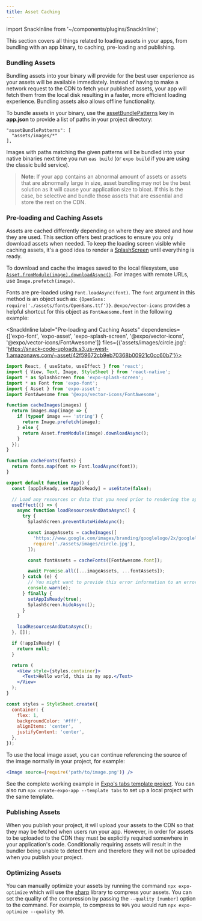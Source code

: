 ```yaml
---
title: Asset Caching
---
```


import SnackInline from '~/components/plugins/SnackInline';

This section covers all things related to loading assets in your apps, from bundling with an app binary, to caching, pre-loading and publishing.

### Bundling Assets

Bundling assets into your binary will provide for the best user experience as your assets will be available immediately. Instead of having to make a network request to the CDN to fetch your published assets, your app will fetch them from the local disk resulting in a faster, more efficient loading experience. Bundling assets also allows offline functionality.

To bundle assets in your binary, use the [assetBundlePatterns](../workflow/configuration.md) key in **app.json** to provide a list of paths in your project directory:

```
"assetBundlePatterns": [
  "assets/images/*"
],
```

Images with paths matching the given patterns will be bundled into your native binaries next time you run `eas build` (or `expo build` if you are using the classic build service).

> **Note**: If your app contains an abnormal amount of assets or assets that are abnormally large in size, asset bundling may not be the best solution as it will cause your application size to bloat. If this is the case, be selective and bundle those assets that are essential and store the rest on the CDN.

### Pre-loading and Caching Assets

Assets are cached differently depending on where they are stored and how they are used. This section offers best practices to ensure you only download assets when needed. To keep the loading screen visible while caching assets, it's a good idea to render a [SplashScreen](/versions/latest/sdk/splash-screen/) until everything is ready.

To download and cache the images saved to the local filesystem, use [`Asset.fromModule(image).downloadAsync()`](/versions/latest/sdk/asset). For images with remote URLs, use `Image.prefetch(image)`.

Fonts are pre-loaded using `Font.loadAsync(font)`. The `font` argument in this method is an object such as: `{OpenSans: require('./assets/fonts/OpenSans.ttf')}`. `@expo/vector-icons` provides a helpful shortcut for this object as `FontAwesome.font` in the following example:

<SnackInline
label="Pre-loading and Caching Assets"
dependencies={['expo-font', 'expo-asset', 'expo-splash-screen', '@expo/vector-icons', '@expo/vector-icons/FontAwesome']}
files={{'assets/images/circle.jpg': 'https://snack-code-uploads.s3.us-west-1.amazonaws.com/~asset/42f59672cb9eb70368b00921c0cc60b7'}}>

```jsx
import React, { useState, useEffect } from 'react';
import { View, Text, Image, StyleSheet } from 'react-native';
import * as SplashScreen from 'expo-splash-screen';
import * as Font from 'expo-font';
import { Asset } from 'expo-asset';
import FontAwesome from '@expo/vector-icons/FontAwesome';

function cacheImages(images) {
  return images.map(image => {
    if (typeof image === 'string') {
      return Image.prefetch(image);
    } else {
      return Asset.fromModule(image).downloadAsync();
    }
  });
}

function cacheFonts(fonts) {
  return fonts.map(font => Font.loadAsync(font));
}

export default function App() {
  const [appIsReady, setAppIsReady] = useState(false);

  // Load any resources or data that you need prior to rendering the app
  useEffect(() => {
    async function loadResourcesAndDataAsync() {
      try {
        SplashScreen.preventAutoHideAsync();

        const imageAssets = cacheImages([
          'https://www.google.com/images/branding/googlelogo/2x/googlelogo_color_272x92dp.png',
          require('./assets/images/circle.jpg'),
        ]);

        const fontAssets = cacheFonts([FontAwesome.font]);

        await Promise.all([...imageAssets, ...fontAssets]);
      } catch (e) {
        // You might want to provide this error information to an error reporting service
        console.warn(e);
      } finally {
        setAppIsReady(true);
        SplashScreen.hideAsync();
      }
    }

    loadResourcesAndDataAsync();
  }, []);

  if (!appIsReady) {
    return null;
  }

  return (
    <View style={styles.container}>
      <Text>Hello world, this is my app.</Text>
    </View>
  );
}

const styles = StyleSheet.create({
  container: {
    flex: 1,
    backgroundColor: '#fff',
    alignItems: 'center',
    justifyContent: 'center',
  },
});
```

</SnackInline>

To use the local image asset, you can continue referencing the source of the image normally in your project, for example:

```jsx
<Image source={require('path/to/image.png')} />
```

See the complete working example in [Expo's tabs template project](https://github.com/expo/expo/blob/sdk-43/templates/expo-template-tabs/App.tsx). You can also run `npx create-expo-app --template tabs` to set up a local project with the same template.

### Publishing Assets

When you publish your project, it will upload your assets to the CDN so that they may be fetched when users run your app. However, in order for assets to be uploaded to the CDN they must be explicitly required somewhere in your application's code. Conditionally requiring assets will result in the bundler being unable to detect them and therefore they will not be uploaded when you publish your project.

### Optimizing Assets

You can manually optimize your assets by running the command `npx expo-optimize` which will use the [sharp](https://sharp.pixelplumbing.com/en/stable/) library to compress your assets. You can set the quality of the compression by passing the `--quality [number]` option to the command. For example, to compress to `90%` you would run `npx expo-optimize --quality 90`.

